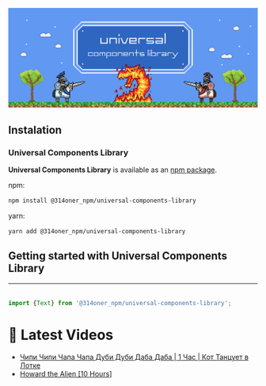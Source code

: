 ![314oner GitHub Banner](./static/img/GitHubHeader.png)

## Instalation 

### Universal Components Library

**Universal Components Library** is available as an [npm package](https://www.npmjs.com/package/@314oner_npm/universal-components-library).

npm:

```bash
npm install @314oner_npm/universal-components-library
```
yarn:

```bash
yarn add @314oner_npm/universal-components-library
```
## Getting started with Universal Components Library
***
```ts

import {Text} from '@314oner_npm/universal-components-library';
```

# 📩 Latest Videos
<!-- BLOG-POST-LIST:START -->
- [Чипи Чипи Чапа Чапа Дуби Дуби Даба Даба | 1 Час | Кот Танцует в Лотке](https://www.youtube.com/watch?v=rslGMR0sj6w)
- [Howard the Alien [10 Hours]](https://www.youtube.com/watch?v=TRc85qoNo6w)
<!-- BLOG-POST-LIST:END -->